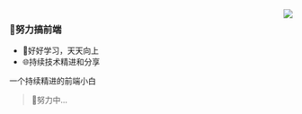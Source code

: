 <img align="right" src="https://github-readme-stats.vercel.app/api?username=mewcoder&show_icons=true&icon_color=CE1D2D&text_color=718096&bg_color=ffffff&hide_title=true" />

### 🚀努力搞前端

- 📖好好学习，天天向上
- 🌐持续技术精进和分享

一个持续精进的前端小白

>  🐣努力中...

